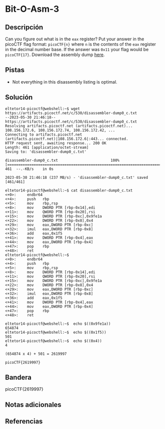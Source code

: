 # Bit-O-Asm-3

## Descripción
Can you figure out what is in the `eax` register? Put your answer in the picoCTF flag format: `picoCTF{n}` where `n` is the contents of the `eax` register in the decimal number base. If the answer was `0x11` your flag would be `picoCTF{17}`. Download the assembly dump [here](https://artifacts.picoctf.net/c/530/disassembler-dump0_c.txt).

## Pistas
- Not everything in this disassembly listing is optimal.

## Solución

```
eltetor14-picoctf@webshell:~$ wget https://artifacts.picoctf.net/c/530/disassembler-dump0_c.txt
--2023-05-30 21:46:18--  https://artifacts.picoctf.net/c/530/disassembler-dump0_c.txt
Resolving artifacts.picoctf.net (artifacts.picoctf.net)... 108.156.172.6, 108.156.172.74, 108.156.172.42, ...
Connecting to artifacts.picoctf.net (artifacts.picoctf.net)|108.156.172.6|:443... connected.
HTTP request sent, awaiting response... 200 OK
Length: 461 [application/octet-stream]
Saving to: 'disassembler-dump0_c.txt'

disassembler-dump0_c.txt                        100%[======================================================================================================>]     461  --.-KB/s    in 0s      

2023-05-30 21:46:18 (237 MB/s) - 'disassembler-dump0_c.txt' saved [461/461]

eltetor14-picoctf@webshell:~$ cat disassembler-dump0_c.txt
<+0>:     endbr64 
<+4>:     push   rbp
<+5>:     mov    rbp,rsp
<+8>:     mov    DWORD PTR [rbp-0x14],edi
<+11>:    mov    QWORD PTR [rbp-0x20],rsi
<+15>:    mov    DWORD PTR [rbp-0xc],0x9fe1a
<+22>:    mov    DWORD PTR [rbp-0x8],0x4
<+29>:    mov    eax,DWORD PTR [rbp-0xc]
<+32>:    imul   eax,DWORD PTR [rbp-0x8]
<+36>:    add    eax,0x1f5
<+41>:    mov    DWORD PTR [rbp-0x4],eax
<+44>:    mov    eax,DWORD PTR [rbp-0x4]
<+47>:    pop    rbp
<+48>:    ret
eltetor14-picoctf@webshell:~$ 
<+0>:     endbr64 
<+4>:     push   rbp
<+5>:     mov    rbp,rsp
<+8>:     mov    DWORD PTR [rbp-0x14],edi
<+11>:    mov    QWORD PTR [rbp-0x20],rsi
<+15>:    mov    DWORD PTR [rbp-0xc],0x9fe1a
<+22>:    mov    DWORD PTR [rbp-0x8],0x4
<+29>:    mov    eax,DWORD PTR [rbp-0xc]
<+32>:    imul   eax,DWORD PTR [rbp-0x8]
<+36>:    add    eax,0x1f5
<+41>:    mov    DWORD PTR [rbp-0x4],eax
<+44>:    mov    eax,DWORD PTR [rbp-0x4]
<+47>:    pop    rbp
<+48>:    ret

eltetor14-picoctf@webshell:~$  echo $((0x9fe1a))
654874
eltetor14-picoctf@webshell:~$  echo $((0x1f5))
501
eltetor14-picoctf@webshell:~$  echo $((0x4))
4

(654874 x 4) + 501 = 2619997

picoCTF{2619997}
```

## Bandera
picoCTF{2619997}

## Notas adicionales

## Referencias
